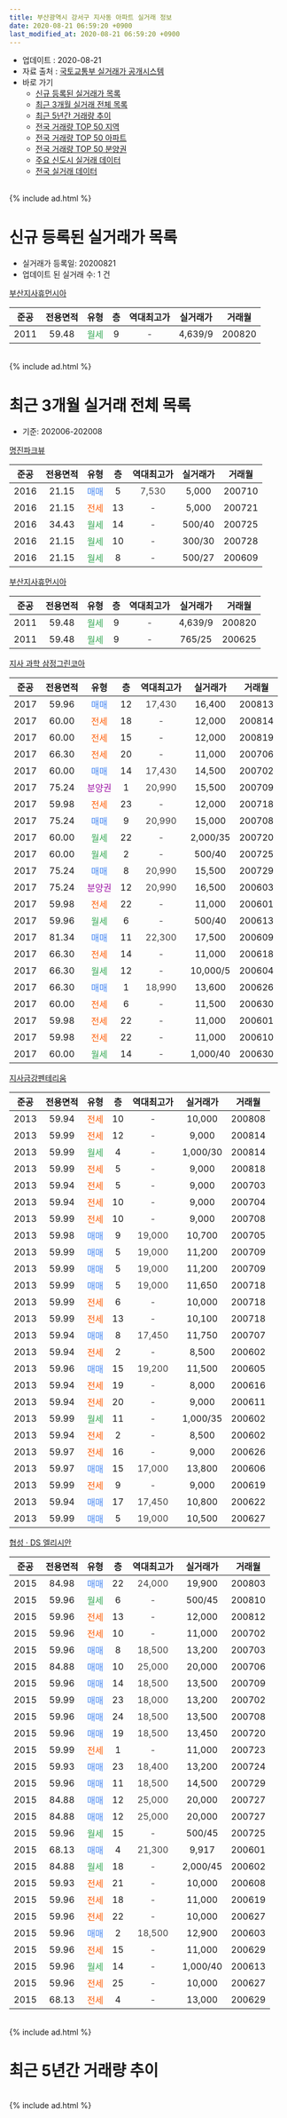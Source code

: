 ```yaml
---
title: 부산광역시 강서구 지사동 아파트 실거래 정보
date: 2020-08-21 06:59:20 +0900
last_modified_at: 2020-08-21 06:59:20 +0900
---
```


* 업데이트 : 2020-08-21
* 자료 출처 : [국토교통부 실거래가 공개시스템](http://rt.molit.go.kr)
* 바로 가기
    * [신규 등록된 실거래가 목록](#신규-등록된-실거래가-목록)
    * [최근 3개월 실거래 전체 목록](#최근-3개월-실거래-전체-목록)
    * [최근 5년간 거래량 추이](#최근-5년간-거래량-추이)
    * [전국 거래량 TOP 50 지역](https://inasie.github.io/apt-trade-info/최근-3개월-전국에서-가장-거래가-많이-발생한-지역)
    * [전국 거래량 TOP 50 아파트](https://inasie.github.io/apt-trade-info/최근-3개월-전국에서-가장-거래가-많이-발생한-아파트)
    * [전국 거래량 TOP 50 분양권](https://inasie.github.io/apt-trade-info/최근-3개월-전국에서-가장-거래가-많이-발생한-분양권)
    * [주요 신도시 실거래 데이터](https://inasie.github.io/apt-trade-info/주요-신도시)
    * [전국 실거래 데이터](https://inasie.github.io/apt-trade-info/전국)
<br>
{% include ad.html %}
<br>

# 신규 등록된 실거래가 목록
* 실거래가 등록일: 20200821
* 업데이트 된 실거래 수: 1 건


[부산지사휴먼시아](https://search.naver.com/search.naver?query=%EB%B6%80%EC%82%B0%EA%B4%91%EC%97%AD%EC%8B%9C+%EA%B0%95%EC%84%9C%EA%B5%AC+%EC%A7%80%EC%82%AC%EB%8F%99+%EB%B6%80%EC%82%B0%EC%A7%80%EC%82%AC%ED%9C%B4%EB%A8%BC%EC%8B%9C%EC%95%84)

|준공|전용면적|유형|층|역대최고가|실거래가|거래월|
|:---:|:---:|:---:|:---:|:---:|:---:|:---:|
|2011|59.48|<span style="color:#34a853">월세</span>|9|<span style="color:#444444">-</span>|4,639/9|200820|


<br>
{% include ad.html %}
<br>

# 최근 3개월 실거래 전체 목록
* 기준: 202006-202008


[명진파크뷰](https://search.naver.com/search.naver?query=%EB%B6%80%EC%82%B0%EA%B4%91%EC%97%AD%EC%8B%9C+%EA%B0%95%EC%84%9C%EA%B5%AC+%EC%A7%80%EC%82%AC%EB%8F%99+%EB%AA%85%EC%A7%84%ED%8C%8C%ED%81%AC%EB%B7%B0)

|준공|전용면적|유형|층|역대최고가|실거래가|거래월|
|:---:|:---:|:---:|:---:|:---:|:---:|:---:|
|2016|21.15|<span style="color:#4285f3">매매</span>|5|<span style="color:#444444">7,530</span>|5,000|200710|
|2016|21.15|<span style="color:#ff5a00">전세</span>|13|<span style="color:#444444">-</span>|5,000|200721|
|2016|34.43|<span style="color:#34a853">월세</span>|14|<span style="color:#444444">-</span>|500/40|200725|
|2016|21.15|<span style="color:#34a853">월세</span>|10|<span style="color:#444444">-</span>|300/30|200728|
|2016|21.15|<span style="color:#34a853">월세</span>|8|<span style="color:#444444">-</span>|500/27|200609|

[부산지사휴먼시아](https://search.naver.com/search.naver?query=%EB%B6%80%EC%82%B0%EA%B4%91%EC%97%AD%EC%8B%9C+%EA%B0%95%EC%84%9C%EA%B5%AC+%EC%A7%80%EC%82%AC%EB%8F%99+%EB%B6%80%EC%82%B0%EC%A7%80%EC%82%AC%ED%9C%B4%EB%A8%BC%EC%8B%9C%EC%95%84)

|준공|전용면적|유형|층|역대최고가|실거래가|거래월|
|:---:|:---:|:---:|:---:|:---:|:---:|:---:|
|2011|59.48|<span style="color:#34a853">월세</span>|9|<span style="color:#444444">-</span>|4,639/9|200820|
|2011|59.48|<span style="color:#34a853">월세</span>|9|<span style="color:#444444">-</span>|765/25|200625|

[지사 과학 삼정그린코아](https://search.naver.com/search.naver?query=%EB%B6%80%EC%82%B0%EA%B4%91%EC%97%AD%EC%8B%9C+%EA%B0%95%EC%84%9C%EA%B5%AC+%EC%A7%80%EC%82%AC%EB%8F%99+%EC%A7%80%EC%82%AC+%EA%B3%BC%ED%95%99+%EC%82%BC%EC%A0%95%EA%B7%B8%EB%A6%B0%EC%BD%94%EC%95%84)

|준공|전용면적|유형|층|역대최고가|실거래가|거래월|
|:---:|:---:|:---:|:---:|:---:|:---:|:---:|
|2017|59.96|<span style="color:#4285f3">매매</span>|12|<span style="color:#444444">17,430</span>|16,400|200813|
|2017|60.00|<span style="color:#ff5a00">전세</span>|18|<span style="color:#444444">-</span>|12,000|200814|
|2017|60.00|<span style="color:#ff5a00">전세</span>|15|<span style="color:#444444">-</span>|12,000|200819|
|2017|66.30|<span style="color:#ff5a00">전세</span>|20|<span style="color:#444444">-</span>|11,000|200706|
|2017|60.00|<span style="color:#4285f3">매매</span>|14|<span style="color:#444444">17,430</span>|14,500|200702|
|2017|75.24|<span style="color:#9C11A5">분양권</span>|1|<span style="color:#444444">20,990</span>|15,500|200709|
|2017|59.98|<span style="color:#ff5a00">전세</span>|23|<span style="color:#444444">-</span>|12,000|200718|
|2017|75.24|<span style="color:#4285f3">매매</span>|9|<span style="color:#444444">20,990</span>|15,000|200708|
|2017|60.00|<span style="color:#34a853">월세</span>|22|<span style="color:#444444">-</span>|2,000/35|200720|
|2017|60.00|<span style="color:#34a853">월세</span>|2|<span style="color:#444444">-</span>|500/40|200725|
|2017|75.24|<span style="color:#4285f3">매매</span>|8|<span style="color:#444444">20,990</span>|15,500|200729|
|2017|75.24|<span style="color:#9C11A5">분양권</span>|12|<span style="color:#444444">20,990</span>|16,500|200603|
|2017|59.98|<span style="color:#ff5a00">전세</span>|22|<span style="color:#444444">-</span>|11,000|200601|
|2017|59.96|<span style="color:#34a853">월세</span>|6|<span style="color:#444444">-</span>|500/40|200613|
|2017|81.34|<span style="color:#4285f3">매매</span>|11|<span style="color:#444444">22,300</span>|17,500|200609|
|2017|66.30|<span style="color:#ff5a00">전세</span>|14|<span style="color:#444444">-</span>|11,000|200618|
|2017|66.30|<span style="color:#34a853">월세</span>|12|<span style="color:#444444">-</span>|10,000/5|200604|
|2017|66.30|<span style="color:#4285f3">매매</span>|1|<span style="color:#444444">18,990</span>|13,600|200626|
|2017|60.00|<span style="color:#ff5a00">전세</span>|6|<span style="color:#444444">-</span>|11,500|200630|
|2017|59.98|<span style="color:#ff5a00">전세</span>|22|<span style="color:#444444">-</span>|11,000|200601|
|2017|59.98|<span style="color:#ff5a00">전세</span>|22|<span style="color:#444444">-</span>|11,000|200610|
|2017|60.00|<span style="color:#34a853">월세</span>|14|<span style="color:#444444">-</span>|1,000/40|200630|

[지사금강펜테리움](https://search.naver.com/search.naver?query=%EB%B6%80%EC%82%B0%EA%B4%91%EC%97%AD%EC%8B%9C+%EA%B0%95%EC%84%9C%EA%B5%AC+%EC%A7%80%EC%82%AC%EB%8F%99+%EC%A7%80%EC%82%AC%EA%B8%88%EA%B0%95%ED%8E%9C%ED%85%8C%EB%A6%AC%EC%9B%80)

|준공|전용면적|유형|층|역대최고가|실거래가|거래월|
|:---:|:---:|:---:|:---:|:---:|:---:|:---:|
|2013|59.94|<span style="color:#ff5a00">전세</span>|10|<span style="color:#444444">-</span>|10,000|200808|
|2013|59.99|<span style="color:#ff5a00">전세</span>|12|<span style="color:#444444">-</span>|9,000|200814|
|2013|59.99|<span style="color:#34a853">월세</span>|4|<span style="color:#444444">-</span>|1,000/30|200814|
|2013|59.99|<span style="color:#ff5a00">전세</span>|5|<span style="color:#444444">-</span>|9,000|200818|
|2013|59.94|<span style="color:#ff5a00">전세</span>|5|<span style="color:#444444">-</span>|9,000|200703|
|2013|59.94|<span style="color:#ff5a00">전세</span>|10|<span style="color:#444444">-</span>|9,000|200704|
|2013|59.99|<span style="color:#ff5a00">전세</span>|10|<span style="color:#444444">-</span>|9,000|200708|
|2013|59.98|<span style="color:#4285f3">매매</span>|9|<span style="color:#444444">19,000</span>|10,700|200705|
|2013|59.99|<span style="color:#4285f3">매매</span>|5|<span style="color:#444444">19,000</span>|11,200|200709|
|2013|59.99|<span style="color:#4285f3">매매</span>|5|<span style="color:#444444">19,000</span>|11,200|200709|
|2013|59.99|<span style="color:#4285f3">매매</span>|5|<span style="color:#444444">19,000</span>|11,650|200718|
|2013|59.99|<span style="color:#ff5a00">전세</span>|6|<span style="color:#444444">-</span>|10,000|200718|
|2013|59.99|<span style="color:#ff5a00">전세</span>|13|<span style="color:#444444">-</span>|10,100|200718|
|2013|59.94|<span style="color:#4285f3">매매</span>|8|<span style="color:#444444">17,450</span>|11,750|200707|
|2013|59.94|<span style="color:#ff5a00">전세</span>|2|<span style="color:#444444">-</span>|8,500|200602|
|2013|59.96|<span style="color:#4285f3">매매</span>|15|<span style="color:#444444">19,200</span>|11,500|200605|
|2013|59.94|<span style="color:#ff5a00">전세</span>|19|<span style="color:#444444">-</span>|8,000|200616|
|2013|59.94|<span style="color:#ff5a00">전세</span>|20|<span style="color:#444444">-</span>|9,000|200611|
|2013|59.99|<span style="color:#34a853">월세</span>|11|<span style="color:#444444">-</span>|1,000/35|200602|
|2013|59.94|<span style="color:#ff5a00">전세</span>|2|<span style="color:#444444">-</span>|8,500|200602|
|2013|59.97|<span style="color:#ff5a00">전세</span>|16|<span style="color:#444444">-</span>|9,000|200626|
|2013|59.97|<span style="color:#4285f3">매매</span>|15|<span style="color:#444444">17,000</span>|13,800|200606|
|2013|59.99|<span style="color:#ff5a00">전세</span>|9|<span style="color:#444444">-</span>|9,000|200619|
|2013|59.94|<span style="color:#4285f3">매매</span>|17|<span style="color:#444444">17,450</span>|10,800|200622|
|2013|59.99|<span style="color:#4285f3">매매</span>|5|<span style="color:#444444">19,000</span>|10,500|200627|


<script async src="//pagead2.googlesyndication.com/pagead/js/adsbygoogle.js"></script>
<!-- 기본 -->
<ins class="adsbygoogle"
     style="display:block"
     data-ad-client="ca-pub-2446590836940007"
     data-ad-slot="1659523306"
     data-ad-format="auto"
     data-full-width-responsive="true"></ins>
<script>
(adsbygoogle = window.adsbygoogle || []).push({});
</script>


[협성 · DS 엘리시안](https://search.naver.com/search.naver?query=%EB%B6%80%EC%82%B0%EA%B4%91%EC%97%AD%EC%8B%9C+%EA%B0%95%EC%84%9C%EA%B5%AC+%EC%A7%80%EC%82%AC%EB%8F%99+%ED%98%91%EC%84%B1+%C2%B7+DS+%EC%97%98%EB%A6%AC%EC%8B%9C%EC%95%88)

|준공|전용면적|유형|층|역대최고가|실거래가|거래월|
|:---:|:---:|:---:|:---:|:---:|:---:|:---:|
|2015|84.98|<span style="color:#4285f3">매매</span>|22|<span style="color:#444444">24,000</span>|19,900|200803|
|2015|59.96|<span style="color:#34a853">월세</span>|6|<span style="color:#444444">-</span>|500/45|200810|
|2015|59.96|<span style="color:#ff5a00">전세</span>|13|<span style="color:#444444">-</span>|12,000|200812|
|2015|59.96|<span style="color:#ff5a00">전세</span>|10|<span style="color:#444444">-</span>|11,000|200702|
|2015|59.96|<span style="color:#4285f3">매매</span>|8|<span style="color:#444444">18,500</span>|13,200|200703|
|2015|84.88|<span style="color:#4285f3">매매</span>|10|<span style="color:#444444">25,000</span>|20,000|200706|
|2015|59.96|<span style="color:#4285f3">매매</span>|14|<span style="color:#444444">18,500</span>|13,500|200709|
|2015|59.99|<span style="color:#4285f3">매매</span>|23|<span style="color:#444444">18,000</span>|13,200|200702|
|2015|59.96|<span style="color:#4285f3">매매</span>|24|<span style="color:#444444">18,500</span>|13,500|200708|
|2015|59.96|<span style="color:#4285f3">매매</span>|19|<span style="color:#444444">18,500</span>|13,450|200720|
|2015|59.99|<span style="color:#ff5a00">전세</span>|1|<span style="color:#444444">-</span>|11,000|200723|
|2015|59.93|<span style="color:#4285f3">매매</span>|23|<span style="color:#444444">18,400</span>|13,200|200724|
|2015|59.96|<span style="color:#4285f3">매매</span>|11|<span style="color:#444444">18,500</span>|14,500|200729|
|2015|84.88|<span style="color:#4285f3">매매</span>|12|<span style="color:#444444">25,000</span>|20,000|200727|
|2015|84.88|<span style="color:#4285f3">매매</span>|12|<span style="color:#444444">25,000</span>|20,000|200727|
|2015|59.96|<span style="color:#34a853">월세</span>|15|<span style="color:#444444">-</span>|500/45|200725|
|2015|68.13|<span style="color:#4285f3">매매</span>|4|<span style="color:#444444">21,300</span>|9,917|200601|
|2015|84.88|<span style="color:#34a853">월세</span>|18|<span style="color:#444444">-</span>|2,000/45|200602|
|2015|59.93|<span style="color:#ff5a00">전세</span>|21|<span style="color:#444444">-</span>|10,000|200608|
|2015|59.96|<span style="color:#ff5a00">전세</span>|18|<span style="color:#444444">-</span>|11,000|200619|
|2015|59.96|<span style="color:#ff5a00">전세</span>|22|<span style="color:#444444">-</span>|10,000|200627|
|2015|59.96|<span style="color:#4285f3">매매</span>|2|<span style="color:#444444">18,500</span>|12,900|200603|
|2015|59.96|<span style="color:#ff5a00">전세</span>|15|<span style="color:#444444">-</span>|11,000|200629|
|2015|59.96|<span style="color:#34a853">월세</span>|14|<span style="color:#444444">-</span>|1,000/40|200613|
|2015|59.96|<span style="color:#ff5a00">전세</span>|25|<span style="color:#444444">-</span>|10,000|200627|
|2015|68.13|<span style="color:#ff5a00">전세</span>|4|<span style="color:#444444">-</span>|13,000|200629|


<br>
{% include ad.html %}
<br>

# 최근 5년간 거래량 추이


<div style="width:100%;">
    <canvas id="deal_progress" height="200"></canvas>
</div>

<script>
new Chart(document.getElementById("deal_progress"), {
    type: 'line',
    data: {
        labels: ['201508','201509','201510','201511','201512','201601','201602','201603','201604','201605','201606','201607','201608','201609','201610','201611','201612','201701','201702','201703','201704','201705','201706','201707','201708','201709','201710','201711','201712','201801','201802','201803','201804','201805','201806','201807','201808','201809','201810','201811','201812','201901','201902','201903','201904','201905','201906','201907','201908','201909','201910','201911','201912','202001','202002','202003','202004','202005','202006','202007','202008'],
        datasets: [{
            label: '매매',
            pointRadius: 1,
            data: [3, 9, 25, 14, 12, 10, 10, 12, 14, 6, 13, 11, 9, 14, 18, 10, 14, 8, 9, 7, 9, 20, 12, 17, 10, 9, 17, 10, 10, 10, 15, 18, 14, 11, 10, 10, 18, 12, 20, 9, 8, 27, 10, 17, 13, 11, 11, 14, 13, 11, 12, 8, 9, 9, 15, 9, 19, 20, 9, 20, 2],
            borderColor: "rgba(255, 201, 14, 1)",
            backgroundColor: "rgba(255, 201, 14, 0.5)",
            fill: false,
            lineTension: 0
        },{
            label: '전월세',
            pointRadius: 1,
            data: [48, 53, 30, 40, 15, 13, 25, 28, 21, 20, 19, 10, 14, 10, 16, 19, 12, 12, 18, 22, 24, 36, 51, 56, 60, 57, 45, 62, 40, 30, 29, 33, 31, 32, 35, 25, 28, 19, 25, 27, 20, 30, 34, 27, 33, 25, 34, 40, 30, 35, 31, 74, 23, 31, 43, 52, 27, 37, 25, 15, 9],
            borderColor: "rgba(0, 141, 185, 1)",
            backgroundColor: "rgba(0, 141, 185, 0.5)",
            fill: false,
            lineTension: 0
        }
        ]
    },
    options: {
        responsive: true,
        title: {
            display: false
        },
        tooltips: {
            mode: 'index',
            intersect: false
        },
        hover: {
            mode: 'nearest',
            intersect: true
        },
        scales: {
            xAxes: [{
                display: true,
                scaleLabel: {
                    display: true,
                    labelString: '년/월'
                }
            }],
            yAxes: [{
                display: true,
                ticks: {
                    suggestedMin: 0,
                },
                scaleLabel: {
                    display: true,
                    labelString: '실거래 수'
                }
            }]
        }
    }
});

</script>


<br>
{% include ad.html %}
<br>

